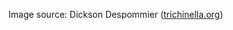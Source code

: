 [//]: # (Created by ./bin/manage_files.pl from ./species/Trichinella_spiralis/PRJNA12603/Trichinella_spiralis_PRJNA12603.resources.html on Thu Jun 11 13:46:20 2020)
Image source: Dickson Despommier ([trichinella.org](http://www.trichinella.org))
